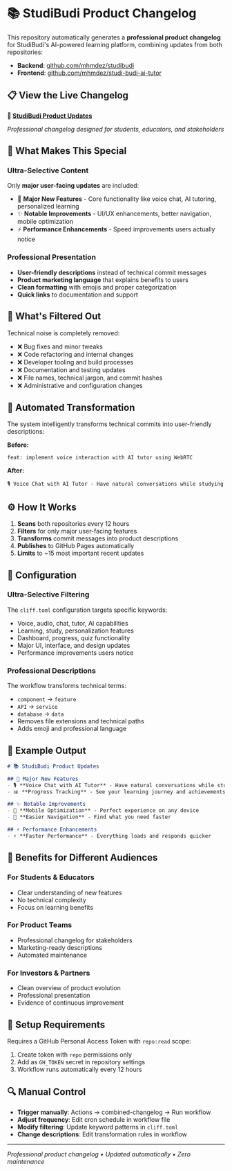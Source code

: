 # 📚 StudiBudi Product Changelog

This repository automatically generates a **professional product changelog** for StudiBudi's AI-powered learning platform, combining updates from both repositories:

- **Backend**: [github.com/mhmdez/studibudi](https://github.com/mhmdez/studibudi)
- **Frontend**: [github.com/mhmdez/studi-budi-ai-tutor](https://github.com/mhmdez/studi-budi-ai-tutor)

## 📋 View the Live Changelog

**🔗 [StudiBudi Product Updates](https://mhmdez.github.io/studibudi-changelog/CHANGELOG.md)**

*Professional changelog designed for students, educators, and stakeholders*

## 🎯 What Makes This Special

### Ultra-Selective Content
Only **major user-facing updates** are included:

- 🚀 **Major New Features** - Core functionality like voice chat, AI tutoring, personalized learning
- ✨ **Notable Improvements** - UI/UX enhancements, better navigation, mobile optimization  
- ⚡ **Performance Enhancements** - Speed improvements users actually notice

### Professional Presentation
- **User-friendly descriptions** instead of technical commit messages
- **Product marketing language** that explains benefits to users
- **Clean formatting** with emojis and proper categorization
- **Quick links** to documentation and support

## 🚫 What's Filtered Out

Technical noise is completely removed:
- ❌ Bug fixes and minor tweaks
- ❌ Code refactoring and internal changes
- ❌ Developer tooling and build processes
- ❌ Documentation and testing updates
- ❌ File names, technical jargon, and commit hashes
- ❌ Administrative and configuration changes

## 🔄 Automated Transformation

The system intelligently transforms technical commits into user-friendly descriptions:

**Before:**
```
feat: implement voice interaction with AI tutor using WebRTC
```

**After:**
```
🎙️ Voice Chat with AI Tutor - Have natural conversations while studying
```

## ⚙️ How It Works

1. **Scans** both repositories every 12 hours
2. **Filters** for only major user-facing features
3. **Transforms** commit messages into product descriptions
4. **Publishes** to GitHub Pages automatically
5. **Limits** to ~15 most important recent updates

## 🔧 Configuration

### Ultra-Selective Filtering
The `cliff.toml` configuration targets specific keywords:
- Voice, audio, chat, tutor, AI capabilities
- Learning, study, personalization features  
- Dashboard, progress, quiz functionality
- Major UI, interface, and design updates
- Performance improvements users notice

### Professional Descriptions
The workflow transforms technical terms:
- `component` → `feature`
- `API` → `service` 
- `database` → `data`
- Removes file extensions and technical paths
- Adds emoji and professional language

## 🎨 Example Output

```markdown
# 📚 StudiBudi Product Updates

## 🚀 Major New Features
- 🎙️ **Voice Chat with AI Tutor** - Have natural conversations while studying
- 📊 **Progress Tracking** - See your learning journey and achievements

## ✨ Notable Improvements  
- 📱 **Mobile Optimization** - Perfect experience on any device
- 🧭 **Easier Navigation** - Find what you need faster

## ⚡ Performance Enhancements
- ⚡ **Faster Performance** - Everything loads and responds quicker
```

## 🚀 Benefits for Different Audiences

### For Students & Educators
- Clear understanding of new features
- No technical complexity
- Focus on learning benefits

### For Product Teams
- Professional changelog for stakeholders
- Marketing-ready descriptions
- Automated maintenance

### For Investors & Partners
- Clean overview of product evolution
- Professional presentation
- Evidence of continuous improvement

## 🔑 Setup Requirements

Requires a GitHub Personal Access Token with `repo:read` scope:
1. Create token with `repo` permissions only
2. Add as `GH_TOKEN` secret in repository settings
3. Workflow runs automatically every 12 hours

## 🔍 Manual Control

- **Trigger manually**: Actions → combined-changelog → Run workflow
- **Adjust frequency**: Edit cron schedule in workflow file
- **Modify filtering**: Update keyword patterns in `cliff.toml`
- **Change descriptions**: Edit transformation rules in workflow

---

*Professional product changelog • Updated automatically • Zero maintenance* 
